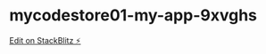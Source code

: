 # mycodestore01-my-app-9xvghs

[Edit on StackBlitz ⚡️](https://stackblitz.com/edit/mycodestore01-mystore?file=README.md,src%2Fapp%2Fapp.component.ts)
